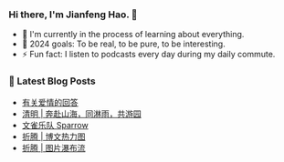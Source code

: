 ### Hi there, I'm Jianfeng Hao. 👋

- 🌱 I'm currently in the process of learning about everything.
- 🥅 2024 goals: To be real, to be pure, to be interesting.
- ⚡ Fun fact: I listen to podcasts every day during my daily commute.

### 📕 Latest Blog Posts
<!-- BLOG-POST-LIST:START -->
- [有关爱情的回答](https://philohao.com/2024/04/20240409/)
- [清明 | 奔赴山海，同淋雨，共游园](https://philohao.com/2024/04/20240405/)
- [文雀乐队 Sparrow](https://philohao.com/2024/02/20240207/)
- [折腾 | 博文热力图](https://philohao.com/2024/01/20240110/)
- [折腾 | 图片瀑布流](https://philohao.com/2024/01/20240107/)
<!-- BLOG-POST-LIST:END -->
